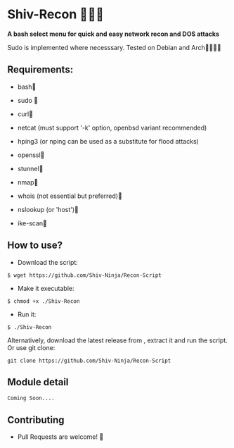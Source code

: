 # Shiv-Recon 🙂🙂🙂


**A bash select menu for quick and easy network recon and DOS attacks**


Sudo is implemented where necesssary.
Tested on Debian and Arch🙂🙂🙂🙂

## Requirements:

* bash🙂

* sudo 🙂

* curl🙂

* netcat (must support '-k' option, openbsd variant recommended)

* hping3 (or nping can be used as a substitute for flood attacks)

* openssl🙂

* stunnel🙂

* nmap🙂

* whois (not essential but preferred)🙂

* nslookup (or 'host')🙂

* ike-scan🙂

## How to use?


- Download the script:

```
$ wget https://github.com/Shiv-Ninja/Recon-Script
```

- Make it executable:

```
$ chmod +x ./Shiv-Recon
```

- Run it:

```
$ ./Shiv-Recon
```

Alternatively, download the latest release from , extract it and run the script.
Or use git clone:

```
git clone https://github.com/Shiv-Ninja/Recon-Script
```

## Module detail

```
Coming Soon....
```

## Contributing

- Pull Requests are welcome! :slightly_smiling_face:
